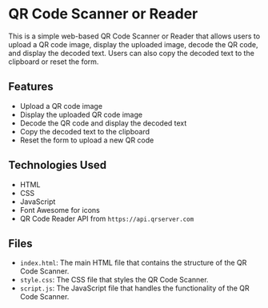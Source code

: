 # QR Code Scanner or Reader

This is a simple web-based QR Code Scanner or Reader that allows users to upload a QR code image, display 
the uploaded image, decode the QR code, and display the decoded text. Users can also copy the decoded text
to the clipboard or reset the form.

## Features

- Upload a QR code image
- Display the uploaded QR code image
- Decode the QR code and display the decoded text
- Copy the decoded text to the clipboard
- Reset the form to upload a new QR code


## Technologies Used

- HTML
- CSS
- JavaScript
- Font Awesome for icons
- QR Code Reader API from `https://api.qrserver.com`


## Files

- `index.html`: The main HTML file that contains the structure of the QR Code Scanner.
- `style.css`: The CSS file that styles the QR Code Scanner.
- `script.js`: The JavaScript file that handles the functionality of the QR Code Scanner.
